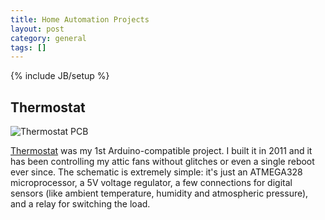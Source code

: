 ```yaml
---
title: Home Automation Projects
layout: post
category: general
tags: []
---
```

{% include JB/setup %}

## Thermostat

![Thermostat PCB](https://raw.github.com/sudarkoff/thermostat/master/eagle/board.png)

[Thermostat](https://github.com/sudarkoff/thermostat) was my 1st Arduino-compatible project. I built it in 2011 and it has been controlling my attic fans without glitches or even a single reboot ever since. The schematic is extremely simple: it's just an ATMEGA328 microprocessor, a 5V voltage regulator, a few connections for digital sensors (like ambient temperature, humidity and atmospheric pressure), and a relay for switching the load.
